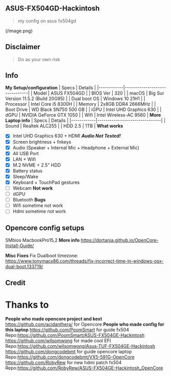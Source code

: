 ## ASUS-FX504GD-Hackintosh
> my config on asus fx504gd

(/image.png)

## Disclaimer
> Do as your own risk
## Info
**My Setup/configuration**
| Specs | Details |
|------------|-------------------------------|
| Model | ASUS FX504GD |
| BIOS Ver | 320 |
| macOS | Big Sur Version 11.5.2 (Build 20G95) |
| Dual boot OS | Windows 10 21H1 |
| Processor | Intel Core i5 8300H |
| Memory | 2x8GB DDR4 2666MHz |
| Boot Drive | WD Black SN750 500 GB |
| iGPU | Intel UHD Graphics 630 |
| dGPU | NVIDIA GeForce GTX 1050 |
| Wifi | Intel Wireless-AC 9560 |
**More Laptop info**
| Specs | Details |
|------------|-------------------------------|
| Sound | Realtek ALC255 |
| HDD 2.5 | 1TB |
**What works**
- [x] Intel UHD Graphics 630 + HDMI ___Audio Not Tested!___
- [x] Screen brightness + fnkeys
- [x] Audio (Speaker + Internal Mic + Headphone + External Mic)
- [x] All USB Port
- [x] LAN + Wifi
- [x] M.2 NVME + 2.5" HDD
- [x] Battery status
- [x] Sleep/Wake
- [x] Keyboard + TouchPad gestures
- [ ] Webcam
**Not work**
- [ ] dGPU
- [ ] Bluetooth
**Bugs**
- [ ] Wifi sometime not work
- [ ] Hdmi sometime not work

## Opencore config setups
SMbios MacbookPro15,2
**More info**
https://dortania.github.io/OpenCore-Install-Guide/  

**Misc Fixes**
Fix Dualboot timezone: https://www.tonymacx86.com/threads/fix-incorrect-time-in-windows-osx-dual-boot.133719/  

## Credit
# Thanks to
**People who made opencore project and kext**
https://github.com/acidanthera/ for Opencore
**People who made config for this laptop**
https://github.com/PoomSmart for guide fx504 
    Repo:https://github.com/PoomSmart/ASUS-FX504GE-Hackintosh
https://github.com/wilsomwong for made cool EFI 
    Repo:https://github.com/wilsomwong/Asus-TUF-FX504GE-Hackintosh
https://github.com/dongcodebmt for guide opencore laptop 
    Repo:https://github.com/dongcodebmt/VX5-591G-OpenCore
https://github.com/RobyRew for new hdmi patch fx504 
    Repo:https://github.com/RobyRew/ASUS-FX504GE-Hackintosh_OpenCore